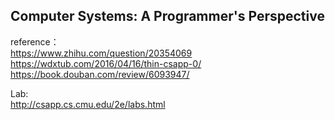 ## Computer Systems: A Programmer's Perspective

reference：  
https://www.zhihu.com/question/20354069
https://wdxtub.com/2016/04/16/thin-csapp-0/
https://book.douban.com/review/6093947/


Lab:  
http://csapp.cs.cmu.edu/2e/labs.html